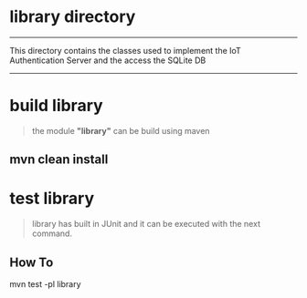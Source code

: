 # library directory
---
This directory contains the classes used to implement the IoT Authentication Server and the access the SQLite DB

---

# build library
> the module **"library"** can be build using maven
 
 mvn clean install
----

# test library
> library has built in JUnit and it can be executed with the next command.
## How To
 mvn test -pl library


